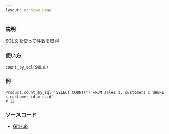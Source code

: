 ```yaml
---
layout: archive_page
---
```

### 説明
SQL文を使って件数を取得

### 使い方
    count_by_sql(SQL文)

### 例
    Product.count_by_sql "SELECT COUNT(*) FROM sales s, customers c WHERE s.customer_id = c.id"
    # 12

### ソースコード
* [GitHub](https://github.com/rails/rails/blob/ac30e389ecfa0e26e3d44c1eda8488ddf63b3ecc/activerecord/lib/active_record/querying.rb#L66)